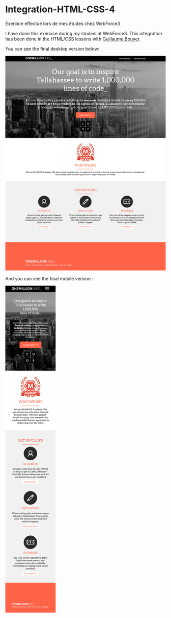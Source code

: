# Integration-HTML-CSS-4
Exercice effectué lors de mes études chez WebForce3

I have done this exercice during my studies at WebForce3. This integration has been done in the HTML/CSS lessons with [Guillaume Bouyer](https://linkedin.com/in/guillaume-bouyer-872034175).

You can see the final desktop version below:

![Result screenshot](images/screenshot_integration_web.png)

And you can see the final mobile version :

![Result screenshot](images/screenshot_integration_mobile_web.png)
